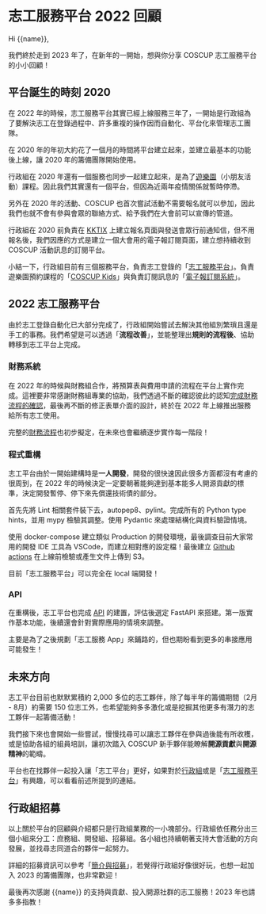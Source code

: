 # 志工服務平台 2022 回顧

Hi {{name}},

我們終於走到 2023 年了，在新年的一開始，想與你分享 COSCUP 志工服務平台的小小回顧！

## 平台誕生的時刻 2020

在 2022 年的時候，志工服務平台其實已經上線服務三年了，一開始是行政組為了要解決志工在登錄過程中、許多重複的操作因而自動化、平台化來管理志工團隊。

在 2020 年的年初大約花了一個月的時間將平台建立起來，並建立最基本的功能後上線，讓 2020 年的籌備團隊開始使用。

行政組在 2020 年還有一個服務也同步一起建立起來，是為了[遊樂園](https://kids.coscup.org/)（小朋友活動）課程。因此我們其實還有一個平台，但因為近兩年疫情關係就暫時停滯。

另外在 2020 年的活動、COSCUP 也首次嘗試活動不需要報名就可以參加，因此我們也就不會有參與會眾的聯絡方式、給予我們在大會前可以宣傳的管道。

行政組在 2020 前負責在 [KKTIX](https://coscup2019.kktix.cc/events/coscup2019regist) 上建立報名頁面與發送會眾行前通知信，但不用報名後，我們因應的方式是建立一個大會用的電子報訂閱頁面，建立想持續收到 COSCUP 活動訊息的訂閱平台。

小結一下，行政組目前有三個服務平台，負責志工登錄的「[志工服務平台](https://volunteer.coscup.org/)」。負責遊樂園預約課程的「[COSCUP Kids](https://kids.coscup.org/)」與負責訂閱訊息的「[電子報訂閱系統](https://secretary.coscup.org/subscribe/coscup)」。

## 2022 志工服務平台

由於志工登錄自動化已大部分完成了，行政組開始嘗試去解決其他組別繁瑣且還是手工的事務。我們希望是可以透過「**流程改善**」，並能整理出**規則的流程後**、協助轉移到志工平台上完成。

### 財務系統

在 2022 年的時候與財務組合作，將預算表與費用申請的流程在平台上實作完成。這裡要非常感謝財務組專業的協助，我們透過不斷的確認彼此的認知[完成財務流程的確認](https://github.com/COSCUP/COSCUP-Volunteer/wiki/%E9%A0%90%E7%AE%97%E3%80%81%E7%B6%93%E8%B2%BB%E7%94%B3%E8%AB%8B%E6%B5%81%E7%A8%8B)，最後再不斷的修正表單介面的設計，終於在 2022 年上線推出服務給所有志工使用。

完整的[財務流程](https://volunteer.coscup.org/docs/zh_TW/secretary_team/tasks/accounting_system/)也初步擬定，在未來也會繼續逐步實作每一階段！

### 程式重構

志工平台由於一開始建構時是**一人開發**，開發的很快速因此很多方面都沒有考慮的很周到，在 2022 年的時候決定一定要朝著能夠達到基本能多人開源貢獻的標準，決定開發暫停、停下來先償還技術債的部分。

首先先將 Lint 相關套件裝下去，autopep8、pylint。完成所有的 Python type hints，並用 mypy 檢驗其調整。使用 Pydantic 來處理結構化與資料驗證情境。

使用 docker-compose 建立類似 Production 的開發環境，最後調查目前大家常用的開發 IDE 工具為 VSCode，而建立相對應的設定檔！最後建立 [Github actions](https://github.com/COSCUP/COSCUP-Volunteer/actions) 在上線前檢驗或產生文件上傳到 S3。

目前「志工服務平台」可以完全在 local 端開發！

### API

在重構後，志工平台也完成 [API](https://volunteer.coscup.org/api/docs) 的建置，評估後選定 FastAPI 來搭建。第一版實作基本功能，後續還會針對實際應用的情境來調整。

主要是為了之後規劃「志工服務 App」來鋪路的，但也期盼看到更多的串接應用可能發生！

## 未來方向

志工平台目前也默默累積約 2,000 多位的志工夥伴，除了每半年的籌備期間（2月 - 8月）約需要 150 位志工外，也希望能夠多多激化或是挖掘其他更多有潛力的志工夥伴一起籌備活動！

我們接下來也會開始一些嘗試，慢慢找尋可以讓志工夥伴在參與過後能有所收穫，或是協助各組的組員培訓，讓初次踏入 COSCUP 新手夥伴能瞭解**開源貢獻**與**開源精神**的範疇。

平台也在找夥伴一起投入讓「志工平台」更好，如果對於[行政組](https://volunteer.coscup.org/docs/zh_TW/secretary_team/overview/)或是「[志工服務平台](https://volunteer.coscup.org/docs/)」有興趣，可以看看前述所提到的連結。

## 行政組招募

以上關於平台的回顧與介紹都只是行政組業務的一小塊部分。行政組依任務分出三個小組來分工：庶務組、開發組、招募組。各小組也持續朝著支持大會活動的方向發展，並找尋志同道合的夥伴一起努力。

詳細的招募資訊可以參考「[簡介與招募](https://volunteer.coscup.org/docs/zh_TW/secretary_team/recruit/)」，若覺得行政組好像很好玩，也想一起加入 2023 的籌備團隊，也非常歡迎！

最後再次感謝 {{name}} 的支持與貢獻、投入開源社群的志工服務！2023 年也請多多指教！
